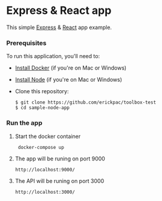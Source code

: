# Express & React app

This simple [Express](https://expressjs.com/) & [React](https://reactjs.org/) app example.

### Prerequisites

To run this application, you'll need to:

* [Install Docker](https://www.docker.com/community-edition) (if you're on Mac or Windows)
* [Install Node](https://nodejs.org/en/download/) (if you're on Mac or Windows)
* Clone this repository:

      $ git clone https://github.com/erickpac/toolbox-test
      $ cd sample-node-app

### Run the app

1. Start the docker container
    ```
     docker-compose up
    ```
2. The app will be runing on port 9000
    ```
    http://localhost:9000/
    ```
3. The API will be runing on port 3000
    ```
    http://localhost:3000/
    ```
